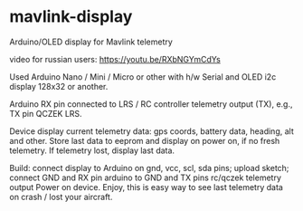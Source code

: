 # mavlink-display
Arduino/OLED display for Mavlink telemetry

video for russian users: https://youtu.be/RXbNGYmCdYs

Used Arduino Nano / Mini / Micro or other with h/w Serial and OLED i2c display 128x32 or another.

Arduino RX pin connected to LRS / RC controller telemetry output (TX), e.g., TX pin QCZEK LRS.

Device display current telemetry data: gps coords, battery data, heading, alt and other.
Store last data to eeprom and display on power on, if no fresh telemetry.
If telemetry lost, display last data.

Build: connect display to Arduino on gnd, vcc, scl, sda pins; upload sketch; connect GND and RX pin arduino to GND and TX pins rc/qczek telemetry output
Power on device. Enjoy, this is easy way to see last telemetry data on crash / lost your aircraft.
